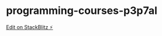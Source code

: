 # programming-courses-p3p7al

[Edit on StackBlitz ⚡️](https://stackblitz.com/edit/programming-courses-p3p7al)